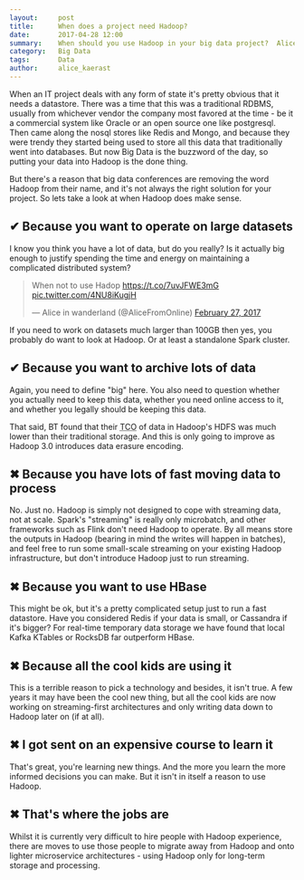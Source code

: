 ```yaml
---
layout:     post
title:      When does a project need Hadoop?
date:       2017-04-28 12:00
summary:    When should you use Hadoop in your big data project?  Alice takes a slightly tongue in cheek look at when you should and shouldn't use Hadoop.
category:   Big Data
tags:       Data
author:     alice_kaerast
---
```


When an IT project deals with any form of state it's pretty obvious that it needs a datastore.  There was a time that this was a traditional RDBMS, usually from whichever vendor the company most favored at the time - be it a commercial system like Oracle or an open source one like postgresql.  Then came along the nosql stores like Redis and Mongo, and because they were trendy they started being used to store all this data that traditionally went into databases.  But now Big Data is the buzzword of the day, so putting your data into Hadoop is the done thing.

But there's a reason that big data conferences are removing the word Hadoop from their name, and it's not always the right solution for your project.  So lets take a look at when Hadoop does make sense.

## ✔ Because you want to operate on large datasets

I know you think you have a lot of data, but do you really?  Is it actually big enough to justify spending the time and energy on maintaining a complicated distributed system?

<blockquote class="twitter-tweet" data-lang="en"><p lang="en" dir="ltr">When not to use Hadop <a href="https://t.co/7uvJFWE3mG">https://t.co/7uvJFWE3mG</a> <a href="https://t.co/4NU8iKugjH">pic.twitter.com/4NU8iKugjH</a></p>&mdash; Alice in wanderland (@AliceFromOnline) <a href="https://twitter.com/AliceFromOnline/status/836157143485153282">February 27, 2017</a></blockquote>
<script async src="//platform.twitter.com/widgets.js" charset="utf-8"></script>

If you need to work on datasets much larger than 100GB then yes, you probably do want to look at Hadoop.  Or at least a standalone Spark cluster.

## ✔ Because you want to archive lots of data

Again, you need to define "big" here.  You also need to question whether you actually need to keep this data, whether you need online access to it, and whether you legally should be keeping this data.

That said, BT found that their <abbr title="Total Cost of Ownership">TCO</abbr> of data in Hadoop's HDFS was much lower than their traditional storage.  And this is only going to improve as Hadoop 3.0 introduces data erasure encoding.

## ✖ Because you have lots of fast moving data to process

No.  Just no.  Hadoop is simply not designed to cope with streaming data, not at scale.  Spark's "streaming" is really only microbatch, and other frameworks such as Flink don't need Hadoop to operate.  By all means store the outputs in Hadoop (bearing in mind the writes will happen in batches), and feel free to run some small-scale streaming on your existing Hadoop infrastructure, but don't introduce Hadoop just to run streaming.

## ✖ Because you want to use HBase

This might be ok, but it's a pretty complicated setup just to run a fast datastore.  Have you considered Redis if your data is small, or Cassandra if it's bigger?  For real-time temporary data storage we have found that local Kafka KTables or RocksDB far outperform HBase.

## ✖ Because all the cool kids are using it

This is a terrible reason to pick a technology and besides, it isn't true.  A few years it may have been the cool new thing, but all the cool kids are now working on streaming-first architectures and only writing data down to Hadoop later on (if at all).

## ✖ I got sent on an expensive course to learn it

That's great, you're learning new things.  And the more you learn the more informed decisions you can make.  But it isn't in itself a reason to use Hadoop.

## ✖ That's where the jobs are

Whilst it is currently very difficult to hire people with Hadoop experience, there are moves to use those people to migrate away from Hadoop and onto lighter microservice architectures - using Hadoop only for long-term storage and processing.